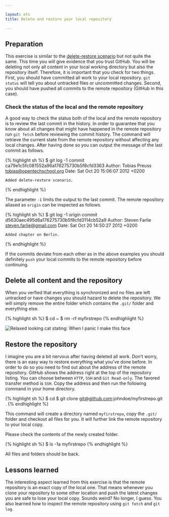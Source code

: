 ```yaml
---

layout: ots
title: Delete and restore your local repository

---
```


## Preparation

This exercise is similar to the [delete-restore scenario](delete-restore.html) but not quite the same. This time you will give evidence that you trust GitHub. You will be deleting not only all content in your local working directory but also the repository itself. Therefore, it is important that you check for two things. First, you should have committed all work to your local repository. `git status` will tell you about untracked files or uncommitted changes. Second, you should have pushed all commits to the remote repository (GitHub in this case).

### Check the status of the local and the remote repository

A good way to check the status both of the local and the remote repository is to review the last commit in the history. In order to guarantee that you know about all changes that might have happened in the remote repository run `git fetch` before reviewing the commit history. The command will retrieve the current state from the remote repository without affecting any local changes. After having done so you can output the message of the last commit as follows.

{% highlight sh %}
$ git log -1
commit ca79e1c5fc081552a96a176275730b5f8cfd3363
Author: Tobias Preuss <tobias@opentechschool.org>
Date:   Sat Oct 20 15:06:07 2012 +0200

    Added delete-restore scenario.
{% endhighlight %}

The parameter `-1` limits the output to the last commit. The remote repository aliased as `origin` can be inspected as follows.

{% highlight sh %}
$ git log -1 origin
commit d5630aec495d6a176275730b5f8cfd3114cb52a9
Author: Steven Farlie <steven.farlie@gmail.com>
Date:   Sat Oct 20 14:50:27 2012 +0200

    Added chapter on Berlin.
{% endhighlight %}

If the commits deviate from each other as in the above examples you should definitely `push` your local commits to the remote repository before continuing.

## Delete all content and the repository

When you verfied that everything is synchronized and no files are left untracked or have changes you should hazard to delete the repository. We will simply remove the entire folder which contains the `.git/` folder and everything else.

{% highlight sh %}
$ cd ~
$ rm -rf myfirstrepo
{% endhighlight %}

![Relaxed looking cat stating: When I panic I make this face](../images/panic_cat.jpg)

## Restore the repository

I imagine you are a bit nervous after having deleted all work. Don't worry, there is an easy way to restore everything what you've done before. In order to do so you need to find out about the address of the remote repository. GitHub shows the address right at the top of the repository listing. You can choose between `HTTP`, `SSH` and `Git Read-only`. The favored transfer method is `SSH`. Copy the address and then run the following command in your home directory.

{% highlight sh %}
$ cd
$ git clone git@github.com:johndoe/myfirstrepo.git .
{% endhighlight %}

This command will create a directory named `myfirstrepo`, copy the `.git/` folder and checkout all files for you. It will further link the remote repository to your local copy.

Please check the contents of the newly created folder.

{% highlight sh %}
$ ls -1a myfirstrepo
{% endhighlight %}

All files and folders should be back.

## Lessons learned

The interesting aspect learned from this exercise is that the remote repository is an exact copy of the local one. That means whenever you clone your repository to some other location and push the latest changes you are safe to lose your local copy. Sounds weird? No longer, I guess. You also learned how to inspect the remote repository using `git fetch` and `git log`.


